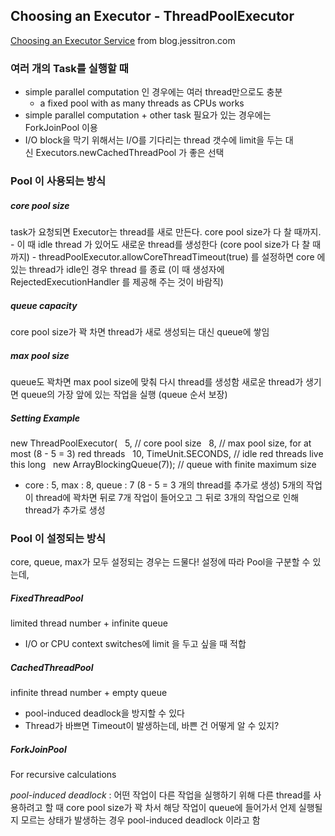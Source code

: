 ## Choosing an Executor - ThreadPoolExecutor
[Choosing an Executor Service](https://blog.jessitron.com/2014/01/choosing-executorservice.html?m=1) from blog.jessitron.com

### 여러 개의 Task를 실행할 때
- simple parallel computation 인 경우에는 여러 thread만으로도 충분
  - a fixed pool with as many threads as CPUs works
- simple parallel computation + other task 필요가 있는 경우에는 ForkJoinPool 이용
- I/O block을 막기 위해서는 I/O를 기다리는 thread 갯수에 limit을 두는 대신 Executors.newCachedThreadPool 가 좋은 선택 

### Pool 이 사용되는 방식

##### core pool size
  task가 요청되면 Executor는 thread를 새로 만든다. core pool size가 다 찰 때까지.
    - 이 때 idle thread 가 있어도 새로운 thread를 생성한다 (core pool size가 다 찰 때까지)
    - threadPoolExecutor.allowCoreThreadTimeout(true) 를 설정하면 core 에 있는 thread가 idle인 경우 thread 를 종료 (이 때 생성자에 RejectedExecutionHandler 를 제공해 주는 것이 바람직)
##### queue capacity

  core pool size가 꽉 차면 thread가 새로 생성되는 대신 queue에 쌓임
##### max pool size

  queue도 꽉차면 max pool size에 맞춰 다시 thread를 생성함
새로운 thread가 생기면 queue의 가장 앞에 있는 작업을 실행 (queue 순서 보장)
##### Setting Example

  new ThreadPoolExecutor(
  5, // core pool size
  8, // max pool size, for at most (8 - 5 = 3) red threads
  10, TimeUnit.SECONDS, // idle red threads live this long
  new ArrayBlockingQueue(7)); // queue with finite maximum size

  - core : 5, max : 8, queue : 7 (8 - 5 = 3 개의 thread를 추가로 생성)
    5개의 작업이 thread에 꽉차면 뒤로 7개 작업이 들어오고 그 뒤로 3개의 작업으로 인해 thread가 추가로 생성

### Pool 이 설정되는 방식
core, queue, max가 모두 설정되는 경우는 드물다! 설정에 따라 Pool을 구분할 수 있는데,

##### FixedThreadPool
limited thread number + infinite queue
  - I/O or CPU context switches에 limit 을 두고 싶을 때 적합

##### CachedThreadPool
infinite thread number + empty queue
  - pool-induced deadlock을 방지할 수 있다   
  - Thread가 바쁘면 Timeout이 발생하는데, 바쁜 건 어떻게 알 수 있지?

##### ForkJoinPool
For recursive calculations 


_pool-induced deadlock_ : 어떤 작업이 다른 작업을 실행하기 위해 다른 thread를 사용하려고 할 때 core pool size가 꽉 차서 해당 작업이 queue에 들어가서 언제 실행될지 모르는 상태가 발생하는 경우 pool-induced deadlock 이라고 함
